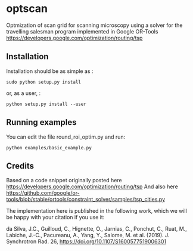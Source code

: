 # optscan
Optmization of scan grid for scanning microscopy using a solver for the travelling salesman program implemented in Google OR-Tools 
<https://developers.google.com/optimization/routing/tsp>

Installation
------------

Installation should be as simple as :

   `sudo python setup.py install`

or, as a user, :

   `python setup.py install --user`
   
Running examples
----------------

You can edit the file round_roi_optim.py and run:

  `python examples/basic_example.py`


Credits
-------

Based on a code snippet originally posted here <https://developers.google.com/optimization/routing/tsp>
And also here <https://github.com/google/or-tools/blob/stable/ortools/constraint_solver/samples/tsp_cities.py>

The implementation here is published in the following work, which we will be happy with your citation if you use it: 

da Silva, J.C., Guilloud, C., Hignette, O., Jarnias, C., Ponchut, C., Ruat, M., Labiche, J.-C., Pacureanu, A., Yang, Y., 
Salome, M. et al. (2019). J. Synchrotron Rad. 26, <https://doi.org/10.1107/S1600577519006301>
